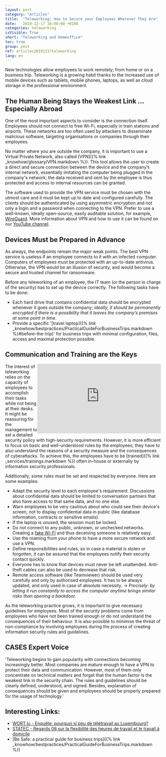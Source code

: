 ```yaml
---
layout: post
category: "Articles"
title:  "Teleworking: How to Secure your Employees Wherever They Are"
date:   2019-12-17 10:00:00 +0100
categories: teleworking
isVisible: True
short: "Teleworking and Homeoffice"
toc: true
group: post
ref: articles20191217teleworking
lang: en
---
```



New technologies allow employees to work remotely; from home or on a business trip. Teleworking is a growing habit thanks to the increased use of mobile devices such as tablets, mobile phones, laptops, as well as cloud storage in the professional environment.

## The Human Being Stays the Weakest Link ... Especially Abroad

One of the most important aspects to consider is the connection itself. Employees should not connect to free Wi-Fi, especially in train stations and airports. These networks are too often used by attackers to disseminate malicious software, targeting organisations or companies through their employees.

No matter where you are outside the company, it is important to use a Virtual Private Network, also called [VPN]({% link _knowhow/glossary/VPN.markdown %}). This tool allows the user to create a direct and secure connection between the device and the company’s internal network, essentially imitating the computer being plugged in the company's network; the data received and sent by the employee is thus protected and access to internal resources can be granted.

The software used to provide the VPN service must be chosen with the utmost care and it must be kept up to date and configured carefully. The clients should be authenticated by using asymmetric encryption and not only a login and a password when connecting to the VPN. Prefer to use a well-known, ideally open-source, easily auditable solution, for example, [WireGuard](https://www.wireguard.com). More information about VPN and how to use it can be found on our [YouTube channel](https://www.youtube.com/watch?v=41mgTiRNjQE).

## Devices Must be Prepared in Advance

As always, the endpoints remain the major weak points. The best VPN service is useless if an employee connects to it with an infected computer. Computers of employees must be protected with an up-to-date antivirus. Otherwise, the VPN would be an illusion of security, and would become a secure and trusted channel for ransomware.

Before any teleworking of an employee, the IT team (or the person in charge of the security) has to set up the device correctly. The following tasks have to be done:

  * Each hard drive that contains confidential data should be encrypted whenever it goes outside the company; *ideally, it should be permanently encrypted if there is a possibility that it leaves the company’s premises at some point in time*.
  * Provide a specific '[travel laptop]({% link _knowhow/bestpractices/PracticalGuideForBusinessTrips.markdown %}#before-the-trip)' for business trips with minimal configuration, files, access and maximal protection possible.

## Communication and Training are the Keys

<div style="float:right; width:400px; height:225px;">
<iframe width="400" height="225" src="https://www.youtube.com/embed/SwnGMgPIblA" frameborder="0" allow="accelerometer; autoplay; encrypted-media; gyroscope; picture-in-picture" allowfullscreen style="width:400px; height:225px;"></iframe>
</div>

The interest of teleworking relies on the capacity of employees to accomplish their tasks while not being at their desks. It might be reassuring for the management to set a detailed security policy with high-security requirements. However, it is more efficient to focus on basic and well-understood rules by the employees; they have to also understand the reasons of a security measure and the consequences of cyberattacks. To achieve this, the employees have to be [trained]({% link _services/trainings.markdown %}) often in-house or externally by information security professionals.

Additionally, some rules must be set and respected by everyone. Here are some examples:

  * Adapt the security level to each employee's requirement. Discussions about confidential data should be limited to conversation partners that also have access to that same data, and no one else.
  * Warn employees to be very cautious about who could see their device's screen, not to display confidential data in public (like database information, contracts or sensitive emails).
  * If the laptop is unused, the session must be locked.
  * Do not connect to any public, unknown, or unchecked networks. Creating a [fake Wi-Fi](https://www.youtube.com/watch?v=GBUiBEv-cM0) and thus deceiving someone is relatively easy.
  * Use the roaming from your phone to have a more secure network and use a VPN.
  * Define responsibilities and rules, so in case a material is stolen or forgotten, it can be assured that the employees notify their security contact quickly.
  * Everyone has to know that devices must never be left unattended. Anti-theft cables can also be used to decrease that risk.
  * Remote access software (like Teamviewer) should be used very carefully and only by authorised employees. It has to be always updated, and only used in case of absolute necessity. -> *Precisely: by letting it run constantly to access the computer anytime brings similar risks than opening a backdoor.*

As the teleworking practice grows, it is important to give necessary guidelines for employees. Most of the security problems come from employees who have not been trained enough or do not understand the consequences of their behaviour. It is also possible to minimise the threat of non-compliance by involving employees during the process of creating information security rules and guidelines.

## CASES Expert Voice

'Teleworking begins to gain popularity with connections becoming increasingly better. Most companies are mature enough to have a VPN to protect their data and communication. However, most of them only concentrate on technical matters and forget that the human factor is the weakest link in the security chain. The rules and guidelines should be clearly defined, understood, and signed. Besides, explanation of consequences should be given and employees should be properly prepared for the usage of technology.'

## Interesting Links:

  * [WORT.lu - Enquête: pourquoi si peu de télétravail au Luxembourg?](https://www.wort.lu/fr/luxembourg/enquete-pourquoi-si-peu-de-teletravail-au-luxembourg-5aba397dc1097cee25b86075)
  * [STATEC - Regards 08 sur la flexibilité des heures de travail et le travail à domicile](https://statistiques.public.lu/catalogue-publications/regards/2012/PDF-08-2012.pdf)
  * [Be Safe: a practical guide for business trips]({% link _knowhow/bestpractices/PracticalGuideForBusinessTrips.markdown %})
